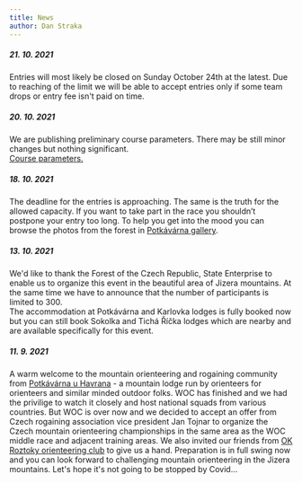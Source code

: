 ```yaml
---
title: News
author: Dan Straka
---
```

##### 21. 10. 2021
Entries will most likely be closed on Sunday October 24th at the latest. Due to reaching of the limit we will be able to accept entries only if some team drops or entry fee isn't paid on time.

##### 20. 10. 2021
We are publishing preliminary course parameters. There may be still minor changes but nothing significant. <br>
<a href="/files/Delky_Trati_HROB_2021.pdf" target="_blank">Course parameters.</a>

##### 18. 10. 2021
The deadline for the entries is approaching. The same is the truth for the allowed capacity. If you want to take part in the race you shouldn’t postpone your entry too long.
To help you get into the mood you can browse the photos from the forest in [Potkávárna gallery](https://www.potkavarnauhavrana.cz/fotogalerie/).

##### 13. 10. 2021
We'd like to thank the Forest of the Czech Republic, State Enterprise to enable us to organize this event in the beautiful area of Jizera mountains. At the same time we have to announce that the number of participants is limited to 300. <br>The accommodation at Potkávárna and Karlovka lodges is fully booked now but you can still book Sokolka and Tichá Říčka lodges which are nearby and are available specifically for this event.

##### 11. 9. 2021
A warm welcome to the mountain orienteering and rogaining community from [Potkávárna u Havrana](https://www.potkavarnauhavrana.cz/?lang=en) - a mountain lodge run by orienteers for orienteers and similar minded outdoor folks. WOC has finished and we had the privilige to watch it closely and host national squads from various countries.
But WOC is over now and we decided to accept an offer from Czech rogaining association vice president Jan Tojnar to organize the Czech mountain orienteering championships in the same area as the WOC middle race and adjacent training areas. We also invited our friends from [OK Roztoky orienteering club](http://roz.ini.cz/) to give us a hand.
Preparation is in full swing now and you can look forward to challenging mountain orienteering in the Jizera mountains. Let's hope it's not going to be stopped by Covid...